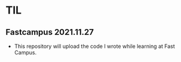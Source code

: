 # TIL

## Fastcampus 2021.11.27

- This repository will upload the code I wrote while learning at Fast Campus.
